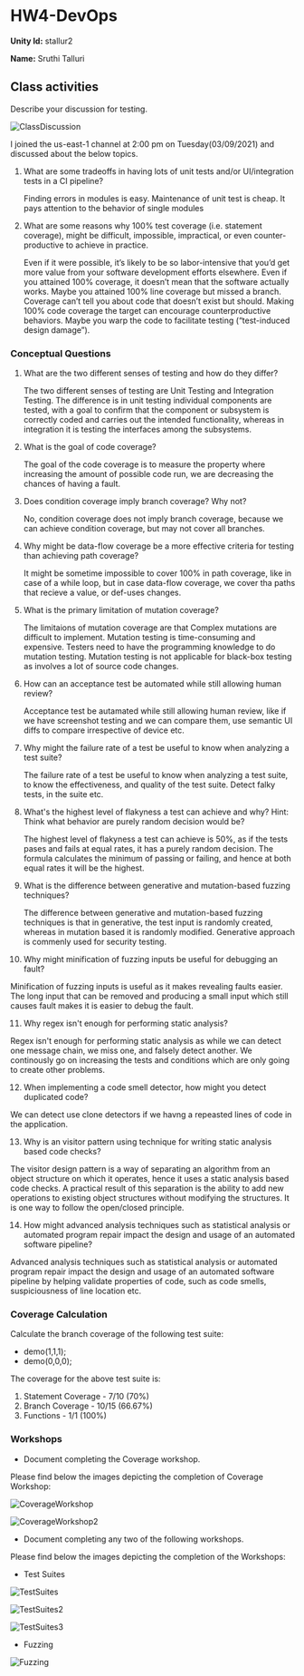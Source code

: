 # HW4-DevOps

**Unity Id:** stallur2

**Name:** Sruthi Talluri 

## Class activities

Describe your discussion for testing.


![ClassDiscussion](https://media.github.ncsu.edu/user/16063/files/ae361480-933d-11eb-9a2a-8856c290a82d)

I joined the us-east-1 channel at 2:00 pm on Tuesday(03/09/2021) and discussed about the below topics.

1. What are some tradeoffs in having lots of unit tests and/or UI/integration tests in a CI pipeline?

   Finding errors in modules is easy. Maintenance of unit test is cheap. It pays attention to the behavior of single modules

2. What are some reasons why 100% test coverage (i.e. statement coverage), might be difficult, impossible, impractical, or even counter-productive to achieve in practice.

   Even if it were possible, it’s likely to be so labor-intensive that you’d get more value from your software development efforts elsewhere. Even if you attained 100% coverage, it doesn’t mean that the software actually works. Maybe you attained 100% line coverage but missed a branch. Coverage can’t tell you about code that doesn’t exist but should. Making 100% code coverage the target can encourage counterproductive behaviors. Maybe you warp the code to facilitate testing (“test-induced design damage”). 

### Conceptual Questions

1. What are the two different senses of testing and how do they differ?

   The two different senses of testing are Unit Testing and Integration Testing. The difference is in unit testing individual components are tested, with a goal to confirm that the component or subsystem is correctly coded and carries out the intended functionality, whereas in integration it is testing the interfaces among the subsystems. 

2. What is the goal of code coverage?

   The goal of the code coverage is to measure the property where increasing the amount of possible code run, we are decreasing the chances of having a fault. 

3. Does condition coverage imply branch coverage? Why not?

   No, condition coverage does not imply branch coverage, because we can achieve condition coverage, but may not cover all branches. 

4. Why might be data-flow coverage be a more effective criteria for testing than achieving path coverage?

   It might be sometime impossible to cover 100% in path coverage, like in case of a while loop, but in case data-flow coverage, we cover tha paths that recieve a value, or def-uses changes. 

5. What is the primary limitation of mutation coverage?

   The limitaions of mutation coverage are that Complex mutations are difficult to implement. Mutation testing is time-consuming and expensive. Testers need to have the programming knowledge to do mutation testing. Mutation testing is not applicable for black-box testing as involves a lot of source code changes.   

6. How can an acceptance test be automated while still allowing human review?

   Acceptance test be autamated while still allowing human review, like if we have screenshot testing and we can compare them, use semantic UI diffs to compare irrespective of device etc. 

7. Why might the failure rate of a test be useful to know when analyzing a test suite?

   The failure rate of a test be useful to know when analyzing a test suite, to know the effectiveness, and quality of the test suite. Detect falky tests, in the suite etc. 

8. What's the highest level of flakyness a test can achieve and why? Hint: Think what behavior are purely random decision would be?

   The highest level of flakyness a test can achieve is 50%, as if the tests pases and fails at equal rates, it has a purely random decision. The formula calculates the minimum of passing or failing, and hence at both equal rates it will be the highest. 

9. What is the difference between generative and mutation-based fuzzing techniques?
   
   The difference between generative and mutation-based fuzzing techniques is that in generative, the test input is randomly created, whereas in mutation based it is randomly modified. Generative approach is commenly used for security testing. 

10. Why might minification of fuzzing inputs be useful for debugging an fault?
   
   Minification of fuzzing inputs is useful as it makes revealing faults easier. The long input that can be removed and producing a small input which still causes fault makes it is easier to debug the fault. 

11. Why regex isn't enough for performing static analysis?

   Regex isn't enough for performing static analysis as while we can detect one message chain, we miss one, and falsely detect another. We continously go on increasing the tests and conditions which are only going to create other problems. 

12. When implementing a code smell detector, how might you detect duplicated code?

   We can detect use clone detectors if we havng a repeasted lines of code in the application. 


13. Why is an visitor pattern using technique for writing static analysis based code checks?
   
   The visitor design pattern is a way of separating an algorithm from an object structure on which it operates, hence it uses a static analysis based code checks. A practical result of this separation is the ability to add new operations to existing object structures without modifying the structures. It is one way to follow the open/closed principle.

14. How might advanced analysis techniques such as statistical analysis or automated program repair impact the design and usage of an automated software pipeline?

   Advanced analysis techniques such as statistical analysis or automated program repair impact the design and usage of an automated software pipeline by helping validate properties of code, such as code smells, suspiciousness of line location etc. 


### Coverage Calculation 

Calculate the branch coverage of the following test suite:
   - demo(1,1,1);
   - demo(0,0,0);

The coverage for the above test suite is: 

1. Statement Coverage - 7/10 (70%)
2. Branch Coverage - 10/15 (66.67%)
3. Functions - 1/1 (100%)


### Workshops

* Document completing the Coverage workshop.

Please find below the images depicting the completion of Coverage Workshop: 

![CoverageWorkshop](https://media.github.ncsu.edu/user/16063/files/aeceab00-933d-11eb-939c-a13cd413dee4)

![CoverageWorkshop2](https://media.github.ncsu.edu/user/16063/files/b42bf580-933d-11eb-9a26-f7a131ba4a76)

* Document completing any two of the following workshops. 

Please find below the images depicting the completion of the Workshops: 
   - Test Suites

   ![TestSuites](https://media.github.ncsu.edu/user/16063/files/b55d2280-933d-11eb-9644-a5e44aacb96a)

   ![TestSuites2](https://media.github.ncsu.edu/user/16063/files/b5f5b900-933d-11eb-8342-783301a9df88)

   ![TestSuites3](https://media.github.ncsu.edu/user/16063/files/b68e4f80-933d-11eb-9407-a2fbf7820147)   

   - Fuzzing

   ![Fuzzing](https://media.github.ncsu.edu/user/16063/files/b7bf7c80-933d-11eb-88a3-8d1dee6b6ee4)


